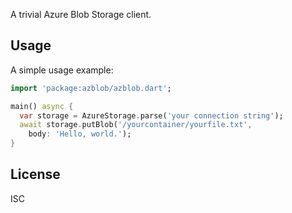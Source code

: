A trivial Azure Blob Storage client.

## Usage

A simple usage example:

```dart
import 'package:azblob/azblob.dart';

main() async {
  var storage = AzureStorage.parse('your connection string');
  await storage.putBlob('/yourcontainer/yourfile.txt',
    body: 'Hello, world.');
}
```

## License

ISC
